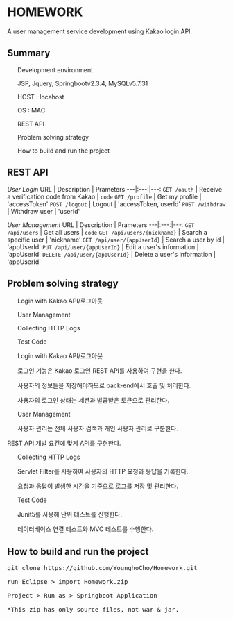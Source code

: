 # HOMEWORK
A user management service development using Kakao login API.

## Summary 
<ol>Development environment</ol>
	<ul>JSP, Jquery, Springbootv2.3.4, MySQLv5.7.31</ul>
	<ul>HOST : locahost</ul>
	<ul>OS : MAC</ul>
<ol>REST API</ol>
<ol>Problem solving strategy</ol>
<ol>How to build and run the project</ol>


## REST API
<em> User Login </em>
URL | Description | Prameters
---|:---:|---:
`GET /oauth` | Receive a verification code from Kakao  | `code`
`GET /profile` | Get my profile | 'accessToken'
`POST /logout` | Logout | 'accessToken, userId'
`POST /withdraw` | Withdraw user | 'userId'

<em> User Management </em>
URL | Description | Prameters
---|:---:|---:
`GET /api/users` | Get all users | `code`
`GET /api/users/{nickname}` | Search a specific user | 'nickname'
`GET /api/user/{appUserId}` | Search a user by id | 'appUserId'
`PUT /api/user/{appUserId}` | Edit a user's information | 'appUserId'
`DELETE /api/user/{appUserId}` | Delete a user's information | 'appUserId'


## Problem solving strategy
<ol>Login with Kakao API/로그아웃</ol>
<ol>User Management</ol>
<ol>Collecting HTTP Logs</ol>
<ol>Test Code</ol>

<ol>Login with Kakao API/로그아웃</ol>
<ul>로그인 기능은 Kakao 로그인 REST API를 사용하여 구현을 한다.</ul>
<ul>사용자의 정보들을 저장해야하므로 back-end에서 호출 및 처리한다.</ul>
<ul>사용자의 로그인 상태는 세션과 발급받은 토큰으로 관리한다.</ul>

<ol>User Management</ol>
<ul>사용자 관리는 전체 사용자 검색과 개인 사용자 관리로 구분한다.</ul>
</ul>REST API 개발 요건에 맞게 API를 구현한다.</ul>

<ol>Collecting HTTP Logs</ol>
<ul>Servlet Filter를 사용하여 사용자의 HTTP 요청과 응답을 기록한다.</ul>
<ul>요청과 응답이 발생한 시간을 기준으로 로그를 저장 및 관리한다.</ul>

<ol>Test Code</ol>
<ul>Junit5를 사용해 단위 테스트를 진행한다.</ul>
<ul>데이터베이스 연결 테스트와 MVC 테스트를 수행한다.</ul>


## How to build and run the project
<pre>
git clone https://github.com/YounghoCho/Homework.git

run Eclipse > import Homework.zip

Project > Run as > Springboot Application

*This zip has only source files, not war & jar.
</pre>
